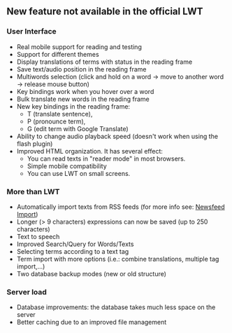 ## New feature not available in the official LWT

### User Interface
* Real mobile support for reading and testing
* Support for different themes
* Display translations of terms with status in the reading frame
* Save text/audio position in the reading frame
* Multiwords selection (click and hold on a word → move to another word → release mouse button)
* Key bindings work when you hover over a word
* Bulk translate new words in the reading frame
* New key bindings in the reading frame:
  * T (translate sentence),
  * P (pronounce term),
  * G (edit term with Google Translate)
* Ability to change audio playback speed (doesn't work when using the flash plugin)
* Improved HTML  organization. It has several effect:
  * You can read texts in "reader mode" in most browsers.
  * Simple mobile compatibility
  * You can use LWT on small screens.

### More than LWT
* Automatically import texts from RSS feeds (for more info see: [Newsfeed Import](#feed_imp))
* Longer (> 9 characters) expressions can now be saved (up to 250 characters)
* Text to speech
* Improved Search/Query for Words/Texts
* Selecting terms according to a text tag
* Term import with more options (i.e.: combine translations, multiple tag import,...)
* Two database backup modes (new or old structure)

### Server load  
* Database improvements: the database takes much less space on the server
* Better caching due to an improved file management
